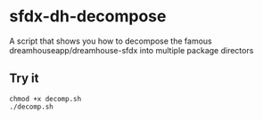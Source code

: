# sfdx-dh-decompose

A script that shows you how to decompose the famous dreamhouseapp/dreamhouse-sfdx into multiple package directors

## Try it

```
chmod +x decomp.sh
./decomp.sh
```